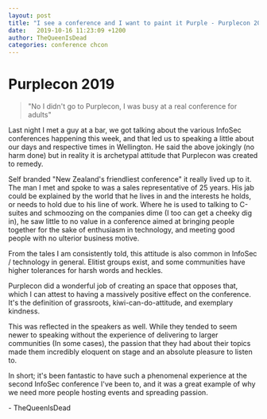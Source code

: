 ```yaml
---
layout: post
title: "I see a conference and I want to paint it Purple - Purplecon 2019"
date:   2019-10-16 11:23:09 +1200
author: TheQueenIsDead
categories: conference chcon
---
```


# Purplecon 2019

> "No I didn't go to Purplecon, I was busy at a real conference for adults"

Last night I met a guy at a bar, we got talking about the various InfoSec conferences happening this week, and that led us to
 speaking a little about our days and respective times in Wellington. He said the above jokingly (no harm done)
 but in reality it is archetypal attitude that Purplecon was created to remedy.

Self branded "New Zealand's friendliest conference" it really lived up to it. The man I met and spoke to was a sales
representative of 25 years. His jab could be explained by the world that he lives in and the interests he holds, or needs to
hold due to his line of work. Where he is used to talking to C-suites and schmoozing on the companies dime (I too can get a
cheeky dig in), he saw little to no value in a conference aimed at bringing people together for the sake of enthusiasm in
technology, and meeting good people with no ulterior business motive.

From the tales I am consistently told, this attitude is also common in InfoSec / technology in general. Elitist groups
exist, and some communities have higher tolerances for harsh words and heckles.

Purplecon did a wonderful job of creating an space that opposes that, which I can attest to having a massively positive
effect on the conference. It's the definition of grassroots, kiwi-can-do-attitude, and exemplary kindness.

This was reflected in the speakers as well. While they tended to seem newer to speaking without the experience of
 delivering to larger communities (In some cases), the passion that they had about their topics made them incredibly eloquent on stage and an absolute pleasure
to listen to.

In short; it's been fantastic to have such a phenomenal experience at the second InfoSec conference I've been to, and it was
a great example of why we need more people hosting events and spreading passion.

 \- TheQueenIsDead
